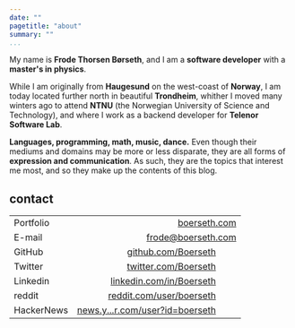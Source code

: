 ```yaml
---
date: ""
pagetitle: "about"
summary: ""
...
```


My name is <strong>Frode Thorsen Børseth</strong>, and I am a <strong>software developer</strong> with a <strong>master's in physics</strong>.

While I am originally from <strong>Haugesund</strong> on the west-coast of <strong>Norway</strong>, I am today located further north in beautiful <strong>Trondheim</strong>, whither I moved many winters ago to attend <strong>NTNU</strong> (the Norwegian University of Science and Technology), and where I work as a backend developer for <strong>Telenor Software Lab</strong>.

<strong>Languages, programming, math, music, dance.</strong> Even though their mediums and domains may be more or less disparate, they are all forms of <strong>expression and communication</strong>. As such, they are the topics that interest me most, and so they make up the contents of this blog.

## contact

| | |
|-|-:|
| Portfolio  |                        [boerseth.com](https://boerseth.com                             )|
| E-mail     |                  [frode@boerseth.com](mailto:frode@boerseth.com                        )|
| GitHub     |             [github.com/Boerseth](https://github.com/Boerseth                  )&nbsp;&emsp;&emsp; |
| Twitter    |            [twitter.com/Boerseth](https://twitter.com/Boerseth                 )&nbsp;&emsp;&emsp; |
| Linkedin   |        [linkedin.com/in/Boerseth](https://linkedin.com/in/Boerseth             )&nbsp;&emsp;&emsp; |
| reddit     |        [reddit.com/user/boerseth](https://reddit.com/user/boerseth             )&nbsp;&emsp;&emsp; |
| HackerNews | [news.y...r.com/user?id=boerseth](https://news.ycombinator.com/user?id=boerseth)&nbsp;&emsp;&emsp; |
